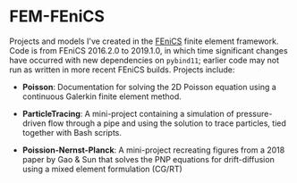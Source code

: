 # FEM-FEniCS
Projects and models I've created in the [FEniCS](https://fenicsproject.org/) finite element framework. Code is from FEniCS 2016.2.0 to 2019.1.0, in which time significant changes have occurred with new dependencies on `pybind11`; earlier code may not run as written in more recent FEniCS builds. Projects include:

- **Poisson**: Documentation for solving the 2D Poisson equation using a continuous Galerkin finite element method.

- **ParticleTracing**: A mini-project containing a simulation of pressure-driven flow through a pipe and using the solution to trace particles, tied together with Bash scripts.

- **Poission-Nernst-Planck**: A mini-project recreating figures from a 2018 paper by Gao & Sun that solves the PNP equations for drift-diffusion using a mixed element formulation (CG/RT)

